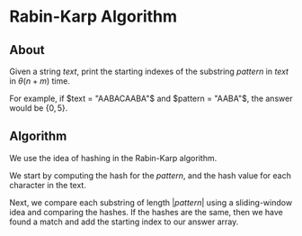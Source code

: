 # Rabin-Karp Algorithm

## About

Given a string $text$, print the starting indexes of the substring $pattern$ in $text$ in $\theta(n + m)$ time.

For example, if $text = "AABACAABA"$ and $pattern = "AABA"$, the answer would be $\{ 0, 5 \}$.

## Algorithm

We use the idea of hashing in the Rabin-Karp algorithm.

We start by computing the hash for the $pattern$, and the hash value for each character in the text.

Next, we compare each substring of length $|pattern|$ using a sliding-window idea and comparing the hashes. If the hashes are the same, then we have found a match and add the starting index to our answer array.
